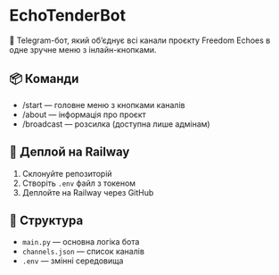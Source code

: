# EchoTenderBot

🤖 Telegram-бот, який об’єднує всі канали проєкту Freedom Echoes в одне зручне меню з інлайн-кнопками.

## 📦 Команди
- /start — головне меню з кнопками каналів
- /about — інформація про проєкт
- /broadcast — розсилка (доступна лише адмінам)

## 🚀 Деплой на Railway
1. Склонуйте репозиторій
2. Створіть `.env` файл з токеном
3. Деплойте на Railway через GitHub

## 🔧 Структура
- `main.py` — основна логіка бота
- `channels.json` — список каналів
- `.env` — змінні середовища
